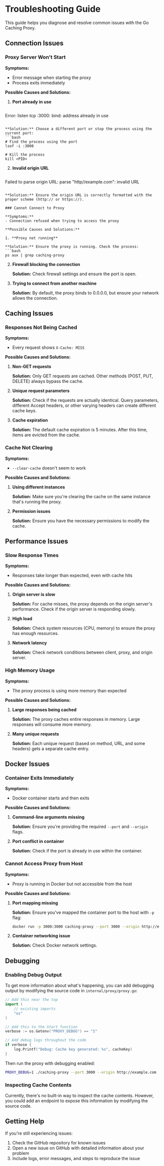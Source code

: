 # Troubleshooting Guide

This guide helps you diagnose and resolve common issues with the Go Caching Proxy.

## Connection Issues

### Proxy Server Won't Start

**Symptoms:**
- Error message when starting the proxy
- Process exits immediately

**Possible Causes and Solutions:**

1. **Port already in use**
   ```
Error: listen tcp :3000: bind: address already in use
   ```
   
   **Solution:** Choose a different port or stop the process using the current port:
   ```bash
   # Find the process using the port
   lsof -i :3000
   
   # Kill the process
   kill <PID>
   ```

2. **Invalid origin URL**
   ```
Failed to parse origin URL: parse "http//example.com": invalid URL
   ```
   
   **Solution:** Ensure the origin URL is correctly formatted with the proper scheme (http:// or https://).

### Cannot Connect to Proxy

**Symptoms:**
- Connection refused when trying to access the proxy

**Possible Causes and Solutions:**

1. **Proxy not running**
   
   **Solution:** Ensure the proxy is running. Check the process:
   ```bash
   ps aux | grep caching-proxy
   ```

2. **Firewall blocking the connection**
   
   **Solution:** Check firewall settings and ensure the port is open.

3. **Trying to connect from another machine**
   
   **Solution:** By default, the proxy binds to 0.0.0.0, but ensure your network allows the connection.

## Caching Issues

### Responses Not Being Cached

**Symptoms:**
- Every request shows `X-Cache: MISS`

**Possible Causes and Solutions:**

1. **Non-GET requests**
   
   **Solution:** Only GET requests are cached. Other methods (POST, PUT, DELETE) always bypass the cache.

2. **Unique request parameters**
   
   **Solution:** Check if the requests are actually identical. Query parameters, different Accept headers, or other varying headers can create different cache keys.

3. **Cache expiration**
   
   **Solution:** The default cache expiration is 5 minutes. After this time, items are evicted from the cache.

### Cache Not Clearing

**Symptoms:**
- `--clear-cache` doesn't seem to work

**Possible Causes and Solutions:**

1. **Using different instances**
   
   **Solution:** Make sure you're clearing the cache on the same instance that's running the proxy.

2. **Permission issues**
   
   **Solution:** Ensure you have the necessary permissions to modify the cache.

## Performance Issues

### Slow Response Times

**Symptoms:**
- Responses take longer than expected, even with cache hits

**Possible Causes and Solutions:**

1. **Origin server is slow**
   
   **Solution:** For cache misses, the proxy depends on the origin server's performance. Check if the origin server is responding slowly.

2. **High load**
   
   **Solution:** Check system resources (CPU, memory) to ensure the proxy has enough resources.

3. **Network latency**
   
   **Solution:** Check network conditions between client, proxy, and origin server.

### High Memory Usage

**Symptoms:**
- The proxy process is using more memory than expected

**Possible Causes and Solutions:**

1. **Large responses being cached**
   
   **Solution:** The proxy caches entire responses in memory. Large responses will consume more memory.

2. **Many unique requests**
   
   **Solution:** Each unique request (based on method, URL, and some headers) gets a separate cache entry.

## Docker Issues

### Container Exits Immediately

**Symptoms:**
- Docker container starts and then exits

**Possible Causes and Solutions:**

1. **Command-line arguments missing**
   
   **Solution:** Ensure you're providing the required `--port` and `--origin` flags.

2. **Port conflict in container**
   
   **Solution:** Check if the port is already in use within the container.

### Cannot Access Proxy from Host

**Symptoms:**
- Proxy is running in Docker but not accessible from the host

**Possible Causes and Solutions:**

1. **Port mapping missing**
   
   **Solution:** Ensure you've mapped the container port to the host with `-p` flag:
   ```bash
   docker run -p 3000:3000 caching-proxy --port 3000 --origin http://example.com
   ```

2. **Container networking issue**
   
   **Solution:** Check Docker network settings.

## Debugging

### Enabling Debug Output

To get more information about what's happening, you can add debugging output by modifying the source code in `internal/proxy/proxy.go`:

```go
// Add this near the top
import (
    // existing imports
    "os"
)

// Add this to the Start function
verbose := os.Getenv("PROXY_DEBUG") == "1"

// Add debug logs throughout the code
if verbose {
    log.Printf("Debug: Cache key generated: %s", cacheKey)
}
```

Then run the proxy with debugging enabled:

```bash
PROXY_DEBUG=1 ./caching-proxy --port 3000 --origin http://example.com
```

### Inspecting Cache Contents

Currently, there's no built-in way to inspect the cache contents. However, you could add an endpoint to expose this information by modifying the source code.

## Getting Help

If you're still experiencing issues:

1. Check the GitHub repository for known issues
2. Open a new issue on GitHub with detailed information about your problem
3. Include logs, error messages, and steps to reproduce the issue
